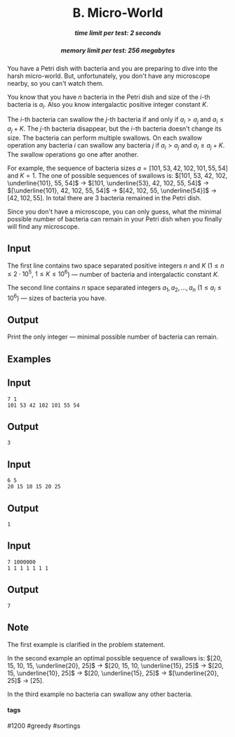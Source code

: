 <h1 style='text-align: center;'> B. Micro-World</h1>

<h5 style='text-align: center;'>time limit per test: 2 seconds</h5>
<h5 style='text-align: center;'>memory limit per test: 256 megabytes</h5>

You have a Petri dish with bacteria and you are preparing to dive into the harsh micro-world. But, unfortunately, you don't have any microscope nearby, so you can't watch them.

You know that you have $n$ bacteria in the Petri dish and size of the $i$-th bacteria is $a_i$. Also you know intergalactic positive integer constant $K$.

The $i$-th bacteria can swallow the $j$-th bacteria if and only if $a_i > a_j$ and $a_i \le a_j + K$. The $j$-th bacteria disappear, but the $i$-th bacteria doesn't change its size. The bacteria can perform multiple swallows. On each swallow operation any bacteria $i$ can swallow any bacteria $j$ if $a_i > a_j$ and $a_i \le a_j + K$. The swallow operations go one after another.

For example, the sequence of bacteria sizes $a=[101, 53, 42, 102, 101, 55, 54]$ and $K=1$. The one of possible sequences of swallows is: $[101, 53, 42, 102, \underline{101}, 55, 54]$ $\to$ $[101, \underline{53}, 42, 102, 55, 54]$ $\to$ $[\underline{101}, 42, 102, 55, 54]$ $\to$ $[42, 102, 55, \underline{54}]$ $\to$ $[42, 102, 55]$. In total there are $3$ bacteria remained in the Petri dish.

Since you don't have a microscope, you can only guess, what the minimal possible number of bacteria can remain in your Petri dish when you finally will find any microscope.

## Input

The first line contains two space separated positive integers $n$ and $K$ ($1 \le n \le 2 \cdot 10^5$, $1 \le K \le 10^6$) — number of bacteria and intergalactic constant $K$.

The second line contains $n$ space separated integers $a_1, a_2, \dots, a_n$ ($1 \le a_i \le 10^6$) — sizes of bacteria you have.

## Output

Print the only integer — minimal possible number of bacteria can remain.

## Examples

## Input


```
7 1  
101 53 42 102 101 55 54  

```
## Output


```
3  

```
## Input


```
6 5  
20 15 10 15 20 25  

```
## Output


```
1  

```
## Input


```
7 1000000  
1 1 1 1 1 1 1  

```
## Output


```
7  

```
## Note

The first example is clarified in the problem statement.

In the second example an optimal possible sequence of swallows is: $[20, 15, 10, 15, \underline{20}, 25]$ $\to$ $[20, 15, 10, \underline{15}, 25]$ $\to$ $[20, 15, \underline{10}, 25]$ $\to$ $[20, \underline{15}, 25]$ $\to$ $[\underline{20}, 25]$ $\to$ $[25]$.

In the third example no bacteria can swallow any other bacteria.



#### tags 

#1200 #greedy #sortings 